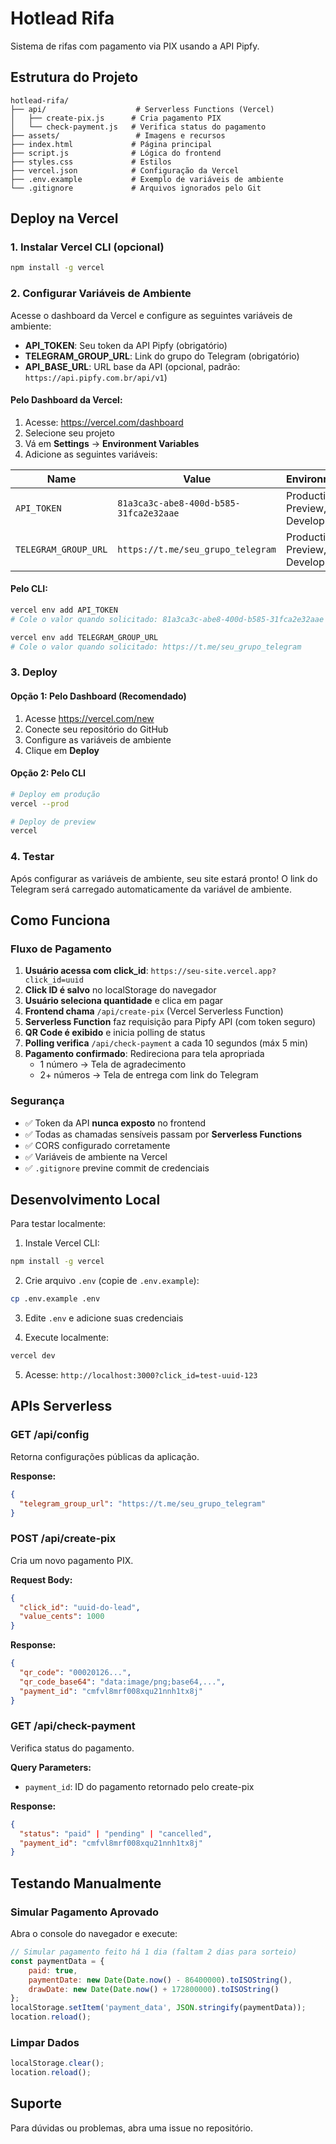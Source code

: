 # Hotlead Rifa

Sistema de rifas com pagamento via PIX usando a API Pipfy.

## Estrutura do Projeto

```
hotlead-rifa/
├── api/                    # Serverless Functions (Vercel)
│   ├── create-pix.js      # Cria pagamento PIX
│   └── check-payment.js   # Verifica status do pagamento
├── assets/                 # Imagens e recursos
├── index.html             # Página principal
├── script.js              # Lógica do frontend
├── styles.css             # Estilos
├── vercel.json            # Configuração da Vercel
├── .env.example           # Exemplo de variáveis de ambiente
└── .gitignore             # Arquivos ignorados pelo Git
```

## Deploy na Vercel

### 1. Instalar Vercel CLI (opcional)

```bash
npm install -g vercel
```

### 2. Configurar Variáveis de Ambiente

Acesse o dashboard da Vercel e configure as seguintes variáveis de ambiente:

- **API_TOKEN**: Seu token da API Pipfy (obrigatório)
- **TELEGRAM_GROUP_URL**: Link do grupo do Telegram (obrigatório)
- **API_BASE_URL**: URL base da API (opcional, padrão: `https://api.pipfy.com.br/api/v1`)

#### Pelo Dashboard da Vercel:
1. Acesse: https://vercel.com/dashboard
2. Selecione seu projeto
3. Vá em **Settings** → **Environment Variables**
4. Adicione as seguintes variáveis:

| Name | Value | Environments |
|------|-------|--------------|
| `API_TOKEN` | `81a3ca3c-abe8-400d-b585-31fca2e32aae` | Production, Preview, Development |
| `TELEGRAM_GROUP_URL` | `https://t.me/seu_grupo_telegram` | Production, Preview, Development |

#### Pelo CLI:
```bash
vercel env add API_TOKEN
# Cole o valor quando solicitado: 81a3ca3c-abe8-400d-b585-31fca2e32aae

vercel env add TELEGRAM_GROUP_URL
# Cole o valor quando solicitado: https://t.me/seu_grupo_telegram
```

### 3. Deploy

#### Opção 1: Pelo Dashboard (Recomendado)
1. Acesse https://vercel.com/new
2. Conecte seu repositório do GitHub
3. Configure as variáveis de ambiente
4. Clique em **Deploy**

#### Opção 2: Pelo CLI
```bash
# Deploy em produção
vercel --prod

# Deploy de preview
vercel
```

### 4. Testar

Após configurar as variáveis de ambiente, seu site estará pronto! O link do Telegram será carregado automaticamente da variável de ambiente.

## Como Funciona

### Fluxo de Pagamento

1. **Usuário acessa com click_id**: `https://seu-site.vercel.app?click_id=uuid`
2. **Click ID é salvo** no localStorage do navegador
3. **Usuário seleciona quantidade** e clica em pagar
4. **Frontend chama** `/api/create-pix` (Vercel Serverless Function)
5. **Serverless Function** faz requisição para Pipfy API (com token seguro)
6. **QR Code é exibido** e inicia polling de status
7. **Polling verifica** `/api/check-payment` a cada 10 segundos (máx 5 min)
8. **Pagamento confirmado**: Redireciona para tela apropriada
   - 1 número → Tela de agradecimento
   - 2+ números → Tela de entrega com link do Telegram

### Segurança

- ✅ Token da API **nunca exposto** no frontend
- ✅ Todas as chamadas sensíveis passam por **Serverless Functions**
- ✅ CORS configurado corretamente
- ✅ Variáveis de ambiente na Vercel
- ✅ `.gitignore` previne commit de credenciais

## Desenvolvimento Local

Para testar localmente:

1. Instale Vercel CLI:
```bash
npm install -g vercel
```

2. Crie arquivo `.env` (copie de `.env.example`):
```bash
cp .env.example .env
```

3. Edite `.env` e adicione suas credenciais

4. Execute localmente:
```bash
vercel dev
```

5. Acesse: `http://localhost:3000?click_id=test-uuid-123`

## APIs Serverless

### GET /api/config

Retorna configurações públicas da aplicação.

**Response:**
```json
{
  "telegram_group_url": "https://t.me/seu_grupo_telegram"
}
```

### POST /api/create-pix

Cria um novo pagamento PIX.

**Request Body:**
```json
{
  "click_id": "uuid-do-lead",
  "value_cents": 1000
}
```

**Response:**
```json
{
  "qr_code": "00020126...",
  "qr_code_base64": "data:image/png;base64,...",
  "payment_id": "cmfvl8mrf008xqu21nnh1tx8j"
}
```

### GET /api/check-payment

Verifica status do pagamento.

**Query Parameters:**
- `payment_id`: ID do pagamento retornado pelo create-pix

**Response:**
```json
{
  "status": "paid" | "pending" | "cancelled",
  "payment_id": "cmfvl8mrf008xqu21nnh1tx8j"
}
```

## Testando Manualmente

### Simular Pagamento Aprovado

Abra o console do navegador e execute:

```javascript
// Simular pagamento feito há 1 dia (faltam 2 dias para sorteio)
const paymentData = {
    paid: true,
    paymentDate: new Date(Date.now() - 86400000).toISOString(),
    drawDate: new Date(Date.now() + 172800000).toISOString()
};
localStorage.setItem('payment_data', JSON.stringify(paymentData));
location.reload();
```

### Limpar Dados

```javascript
localStorage.clear();
location.reload();
```

## Suporte

Para dúvidas ou problemas, abra uma issue no repositório.